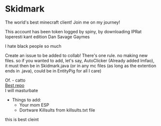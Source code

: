 # Skidmark
The world's best minecraft client! Join me on my journey!

This account has been token logged by spiny, by downloading IPRat loperesti kant edition Dan Savage Gaymes

I hate black people so much

Create an issue to be added to collab! There's one rule. no making new files. so if you wanted to add, let's say, AutoClicker (Already added lmfao), it must then be in Skidmark.java (or in any mc files (as long as the extention ends in .java), could be in EntityPig for all I care)

Of. - catto <br>
[Best repo](https://github.com/Spinyfish/Skidmark)<br>
I will masturbate<br>

- Things to add:
  - Your mom ESP
  - Dortware Killsults from killsults.txt file


this is best cleint
